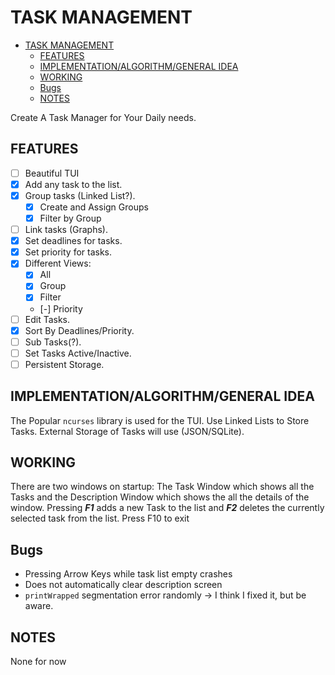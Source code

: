 # TASK MANAGEMENT

<!--toc:start-->

- [TASK MANAGEMENT](#task-management)
  - [FEATURES](#features)
  - [IMPLEMENTATION/ALGORITHM/GENERAL IDEA](#implementationalgorithmgeneral-idea)
  - [WORKING](#working)
  - [Bugs](#bugs)
  - [NOTES](#notes)
  <!--toc:end-->

Create A Task Manager for Your Daily needs.

## FEATURES

- [ ] Beautiful TUI
- [x] Add any task to the list.
- [x] Group tasks (Linked List?).
  - [x] Create and Assign Groups
  - [x] Filter by Group
- [ ] Link tasks (Graphs).
- [x] Set deadlines for tasks.
- [x] Set priority for tasks.
- [x] Different Views:
  - [x] All
  - [x] Group
  - [x] Filter
  - [-] Priority
- [ ] Edit Tasks.
- [x] Sort By Deadlines/Priority.
- [ ] Sub Tasks(?).
- [ ] Set Tasks Active/Inactive.
- [ ] Persistent Storage.

## IMPLEMENTATION/ALGORITHM/GENERAL IDEA

The Popular `ncurses` library is used for the TUI.
Use Linked Lists to Store Tasks. External Storage of Tasks will use (JSON/SQLite).

## WORKING

There are two windows on startup: The Task Window which shows all the Tasks and the Description Window which shows the all the details of the window. Pressing _**F1**_ adds a new Task to the list and _**F2**_ deletes the currently selected task from the list.
Press F10 to exit

## Bugs

- Pressing Arrow Keys while task list empty crashes
- Does not automatically clear description screen
- `printWrapped` segmentation error randomly → I think I fixed it, but be aware.

## NOTES

None for now
